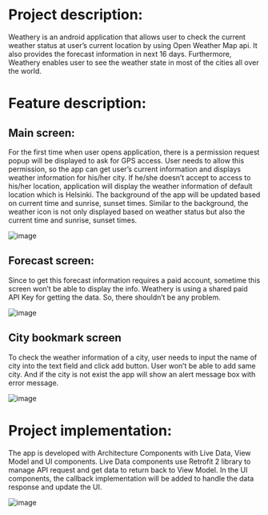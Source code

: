 
# Project description:

Weathery is an android application that allows user to check the current weather status at user’s current location by using Open Weather Map api. It also provides the forecast information in next 16 days. Furthermore, Weathery enables user to see the weather state in most of the cities all over the world.

# Feature description:
## Main screen:
For the first time when user opens application, there is a permission request popup will be displayed to ask for GPS access. User needs to allow this permission, so the app can get user’s current information and displays weather information for his/her city.
If he/she doesn’t accept to access to his/her location, application will display the weather information of default location which is Helsinki.
The background of the app will be updated based on current time and sunrise, sunset times. 
Similar to the background, the weather icon is not only displayed based on weather status but also the current time and sunrise, sunset times.

![image](https://user-images.githubusercontent.com/1129823/47901101-af6e6900-de87-11e8-8861-7b67fba32a50.png)

## Forecast screen:
Since to get this forecast information requires a paid account, sometime this screen won’t be able to display the info. Weathery is using a shared paid API Key for getting the data. So, there shouldn’t be any problem.

![image](https://user-images.githubusercontent.com/1129823/47901107-b6957700-de87-11e8-9a02-2be67828f288.png)

## City bookmark screen
To check the weather information of a city, user needs to input the name of city into the text field and click add button. User won’t be able to add same city. And if the city is not exist the app will show an alert message box with error message.

![image](https://user-images.githubusercontent.com/1129823/47901111-bac19480-de87-11e8-80bf-899d830c521d.png)

# Project implementation:
The app is developed with Architecture Components with Live Data, View Model and UI components. Live Data components use Retrofit 2 library to manage API request and get data to return back to View Model. In the UI components, the callback implementation will be added to handle the data response and update the UI.

![image](https://user-images.githubusercontent.com/1129823/47901124-c01edf00-de87-11e8-8f13-75005aee475d.png)
